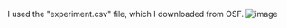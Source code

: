 I used the "experiment.csv" file, which I downloaded from OSF.
![image](https://github.com/user-attachments/assets/6d02f219-0409-4ee3-ab5a-fb9dd5389aaa)
